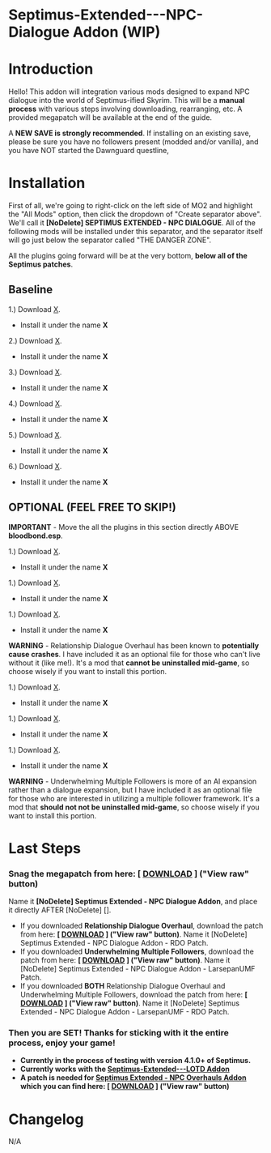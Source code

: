 # Septimus-Extended---NPC-Dialogue Addon (WIP)

# Introduction

Hello! This addon will integration various mods designed to expand NPC dialogue into the world of Septimus-ified Skyrim. This will be a **manual process** with various steps involving downloading, rearranging, etc. A provided megapatch will be available at the end of the guide.

A **NEW SAVE is strongly recommended**. If installing on an existing save, please be sure you have no followers present (modded and/or vanilla), and you have NOT started the Dawnguard questline, 

# Installation

First of all, we're going to right-click on the left side of MO2 and highlight the "All Mods" option, then click the dropdown of "Create separator above". We'll call it **[NoDelete] SEPTIMUS EXTENDED - NPC DIALOGUE**. All of the following mods will be installed under this separator, and the separator itself will go just below the separator called "THE DANGER ZONE". 

All the plugins going forward will be at the very bottom, **below all of the Septimus patches**.

## Baseline

1.) Download [X]().

   - Install it under the name **X**
   
2.) Download [X]().

   - Install it under the name **X**
   
3.) Download [X]().

   - Install it under the name **X**
   
4.) Download [X]().

   - Install it under the name **X**
   
5.) Download [X]().

   - Install it under the name **X**
   
6.) Download [X]().

   - Install it under the name **X**

## OPTIONAL (FEEL FREE TO SKIP!)

**IMPORTANT** - Move the all the plugins in this section directly ABOVE **bloodbond.esp**.

1.) Download [X]().

   - Install it under the name **X**
   
1.) Download [X]().

   - Install it under the name **X**
   
1.) Download [X]().

   - Install it under the name **X**
   
**WARNING** - Relationship Dialogue Overhaul has been known to **potentially cause crashes**. I have included it as an optional file for those who can't live without it (like me!). It's a mod that **cannot be uninstalled mid-game**, so choose wisely if you want to install this portion.
   
   1.) Download [X]().

   - Install it under the name **X**
   
1.) Download [X]().

   - Install it under the name **X**
   
1.) Download [X]().

   - Install it under the name **X**

**WARNING** - Underwhelming Multiple Followers is more of an AI expansion rather than a dialogue expansion, but I have included it as an optional file for those who are interested in utilizing a multiple follower framework. It's a mod that **should not not be uninstalled mid-game**, so choose wisely if you want to install this portion.

# Last Steps

### Snag the megapatch from here: [ [DOWNLOAD]() ] ("View raw" button)

Name it **[NoDelete] Septimus Extended - NPC Dialogue Addon**, and place it directly AFTER [NoDelete] [].

   - If you downloaded **Relationship Dialogue Overhaul**, download the patch from here: **[ [DOWNLOAD]() ] ("View raw" button)**. Name it [NoDelete] Septimus Extended - NPC Dialogue Addon - RDO Patch.
   - If you downloaded **Underwhelming Multiple Followers**, download the patch from here: **[ [DOWNLOAD]() ] ("View raw" button)**. Name it [NoDelete] Septimus Extended - NPC Dialogue Addon - LarsepanUMF Patch.
   - If you downloaded **BOTH** Relationship Dialogue Overhaul and Underwhelming Multiple Followers, download the patch from here: **[ [DOWNLOAD]() ] ("View raw" button)**. Name it [NoDelete] Septimus Extended - NPC Dialogue Addon - LarsepanUMF - RDO Patch.

### Then you are SET! Thanks for sticking with it the entire process, enjoy your game!

   - **Currently in the process of testing with version 4.1.0+ of Septimus.**
   - **Currently works with the [Septimus-Extended---LOTD Addon](https://github.com/Foamimi/Septimus-Extended---LOTD/blob/master/README.md)**
   - **A patch is needed for [Septimus Extended - NPC Overhauls Addon](https://github.com/Foamimi/Septimus-Extended---NPC-Overhaul/blob/main/README.md) which you can find here: **[ [DOWNLOAD]() ] ("View raw" button)****

# Changelog

N/A

